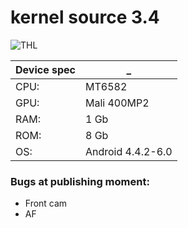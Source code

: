 # kernel source 3.4
![THL](http://kazandigital.ru/site_shop/files/f_katalog_27/f_dop_izobrajeniya_28/thl_4000_1000.jpg)

Device spec | _
------------ | -------------
CPU:  |  MT6582
GPU: |  Mali 400MP2
RAM: |  1 Gb
ROM: |  8 Gb
OS: |  Android 4.4.2-6.0

### **Bugs at publishing moment:**
* Front cam
* AF
